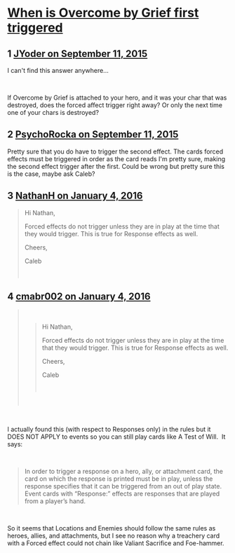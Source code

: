 # [When is Overcome by Grief first triggered](https://community.fantasyflightgames.com/topic/187963-when-is-overcome-by-grief-first-triggered/)

## 1 [JYoder on September 11, 2015](https://community.fantasyflightgames.com/topic/187963-when-is-overcome-by-grief-first-triggered/?do=findComment&comment=1787449)

I can't find this answer anywhere...

 

If Overcome by Grief is attached to your hero, and it was your char that was destroyed, does the forced affect trigger right away? Or only the next time one of your chars is destroyed?

## 2 [PsychoRocka on September 11, 2015](https://community.fantasyflightgames.com/topic/187963-when-is-overcome-by-grief-first-triggered/?do=findComment&comment=1787928)

Pretty sure that you do have to trigger the second effect. The cards forced effects must be triggered in order as the card reads I'm pretty sure, making the second effect trigger after the first. Could be wrong but pretty sure this is the case, maybe ask Caleb?

## 3 [NathanH on January 4, 2016](https://community.fantasyflightgames.com/topic/187963-when-is-overcome-by-grief-first-triggered/?do=findComment&comment=1971345)

> Hi Nathan,
> 
> Forced effects do not trigger unless they are in play at the time that they would trigger. This is true for Response effects as well.
> 
> Cheers,
> 
> Caleb
> 
>  

## 4 [cmabr002 on January 4, 2016](https://community.fantasyflightgames.com/topic/187963-when-is-overcome-by-grief-first-triggered/?do=findComment&comment=1971391)

>  
> 
> > Hi Nathan,
> > 
> > Forced effects do not trigger unless they are in play at the time that they would trigger. This is true for Response effects as well.
> > 
> > Cheers,
> > 
> > Caleb
> > 
> >  
> 
>  

 

I actually found this (with respect to Responses only) in the rules but it DOES NOT APPLY to events so you can still play cards like A Test of Will.  It says:

 

> In order to trigger a response on a hero, ally, or attachment card, the card on which the response is printed must be in play, unless the response specifies that it can be triggered from an out of play state. Event cards with “Response:” effects are responses that are played from a player’s hand.

 

So it seems that Locations and Enemies should follow the same rules as heroes, allies, and attachments, but I see no reason why a treachery card with a Forced effect could not chain like Valiant Sacrifice and Foe-hammer.

